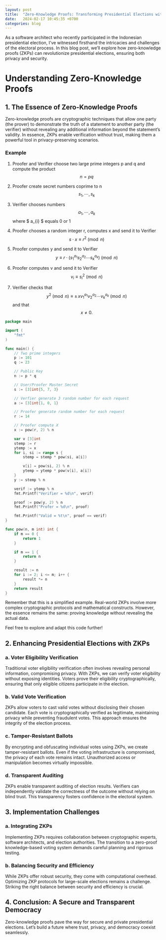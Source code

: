 ```yaml
---
layout: post
title:  "Zero-Knowledge Proofs: Transforming Presidential Elections with Privacy and Security"
date:   2024-02-17 10:45:35 +0700
categories: blog
---
```


As a software architect who recently participated in the Indonesian presidential election, I’ve witnessed firsthand the intricacies and challenges of the electoral process. In this blog post, we’ll explore how zero-knowledge proofs (ZKPs) can revolutionize presidential elections, ensuring both privacy and security.

# Understanding Zero-Knowledge Proofs

## 1. The Essence of Zero-Knowledge Proofs
Zero-knowledge proofs are cryptographic techniques that allow one party (the prover) to demonstrate the truth of a statement to another party (the verifier) without revealing any additional information beyond the statement’s validity. In essence, ZKPs enable verification without trust, making them a powerful tool in privacy-preserving scenarios.

### Example

1. Proofer and Verifier choose two large prime integers p and q and compute the product $$ n = pq $$

2. Proofer create secret numbers coprime to n $$ s_{1},\cdots ,s_{k} $$

3. Verifier chooses numbers $$ a_{1},\cdots ,a_{k} $$ where $ a_{i} $ equals 0 or 1

4. Proofer chooses a random integer r, computes x and send it to Verifier $$ {\displaystyle s\cdot x\equiv r^{2}{\pmod {n}}} $$

5. Proofer computes y and send it to Verifier $$ y\equiv r\cdot (s_{1}^{{a_{1}}}s_{2}^{{a_{2}}}\cdots s_{k}^{{a_{k}}}){\pmod  {n}} $$

6. Proofer computes v and send it to Verifier $$ v_{i}\equiv s_{i}^{{2}}{\pmod  {n}} $$ 

7. Verifier checks that $$ {\displaystyle y^{2}{\pmod {n}}\equiv \pm \,xv_{1}^{a_{1}}v_{2}^{a_{2}}\cdots v_{k}^{a_{k}}{\pmod {n}}} $$ and that $$ {\displaystyle x\neq 0.} $$

```go
package main

import (
	"fmt"
)

func main() {
	// Two prime integers
	p := 101
	q := 23

	// Public Key
	n := p * q

	// User/Proofer Master Secret
	s := [3]int{5, 7, 3}

	// Verfier generate 3 random number for each request
	a := [3]int{1, 0, 1}

	// Proofer generate random number for each request
	r := 14

	// Proofer compute X
	x := pow(r, 2) % n

	var v [3]int
	stemp := r
	ytemp := x
	for i, si := range s {
		stemp = stemp * pow(si, a[i])

		v[i] = pow(si, 2) % n
		ytemp = ytemp * pow(v[i], a[i])
	}
	y := stemp % n

	verif := ytemp % n
	fmt.Printf("Verifier = %d\n", verif)

	proof := pow(y, 2) % n
	fmt.Printf("Profer = %d\n", proof)

	fmt.Printf("Valid = %t\n", proof == verif)
}

func pow(n, m int) int {
	if m == 0 {
		return 1
	}

	if m == 1 {
		return n
	}

	result := n
	for i := 2; i <= m; i++ {
		result *= n
	}
	return result
}
```

Remember that this is a simplified example. Real-world ZKPs involve more complex cryptographic protocols and mathematical constructs. However, the essence remains the same: proving knowledge without revealing the actual data.

Feel free to explore and adapt this code further!

## 2. Enhancing Presidential Elections with ZKPs
### a. Voter Eligibility Verification
Traditional voter eligibility verification often involves revealing personal information, compromising privacy. With ZKPs, we can verify voter eligibility without exposing identities. Voters prove their eligibility cryptographically, ensuring that only eligible citizens participate in the election.

### b. Valid Vote Verification
ZKPs allow voters to cast valid votes without disclosing their chosen candidate. Each vote is cryptographically verified as legitimate, maintaining privacy while preventing fraudulent votes. This approach ensures the integrity of the election process.

### c. Tamper-Resistant Ballots
By encrypting and obfuscating individual votes using ZKPs, we create tamper-resistant ballots. Even if the voting infrastructure is compromised, the privacy of each vote remains intact. Unauthorized access or manipulation becomes virtually impossible.

### d. Transparent Auditing
ZKPs enable transparent auditing of election results. Verifiers can independently validate the correctness of the outcome without relying on blind trust. This transparency fosters confidence in the electoral system.

## 3. Implementation Challenges
### a. Integrating ZKPs
Implementing ZKPs requires collaboration between cryptographic experts, software architects, and election authorities. The transition to a zero-proof knowledge-based voting system demands careful planning and rigorous testing.

### b. Balancing Security and Efficiency
While ZKPs offer robust security, they come with computational overhead. Optimizing ZKP protocols for large-scale elections remains a challenge. Striking the right balance between security and efficiency is crucial.

## 4. Conclusion: A Secure and Transparent Democracy
Zero-knowledge proofs pave the way for secure and private presidential elections. Let’s build a future where trust, privacy, and democracy coexist seamlessly.